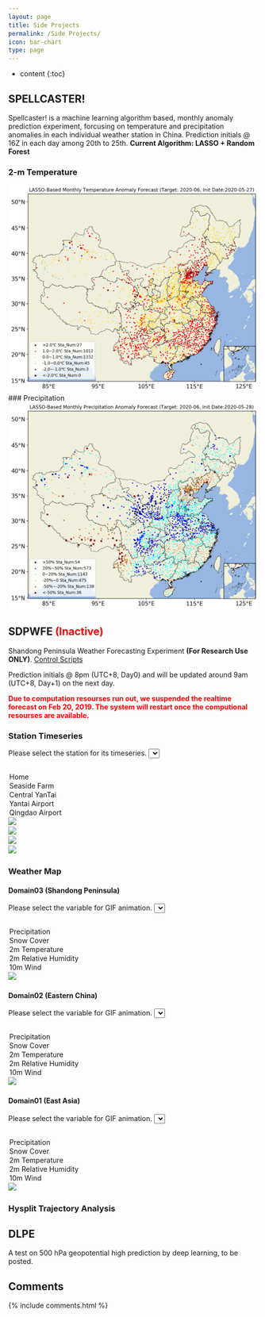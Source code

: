 ```yaml
---
layout: page
title: Side Projects 
permalink: /Side Projects/
icon: bar-chart 
type: page
---
```


<script type="text/javascript">
    function change_gif03(selectObj) {
        var img_obj = document.getElementById("mapimg03");
        var slc_obj = document.getElementById("select03");
        var opt_value = selectObj.value;
        
        switch (opt_value){
            case "precip03":
                img_obj.innerHTML='<img src="https://raw.githubusercontent.com/Novarizark/wrf-sdpwfe/master/fig/precip.gif?'+ (new Date().getTime())+'"/>';
                break;
            case "snow_cover03":
                img_obj.innerHTML='<img src="https://raw.githubusercontent.com/Novarizark/wrf-sdpwfe/master/fig/snow-cover.gif?'+ (new Date().getTime())+'"/>';
                break;
            case "t2m03":
                img_obj.innerHTML='<img src="https://raw.githubusercontent.com/Novarizark/wrf-sdpwfe/master/fig/T2m.gif?'+ (new Date().getTime())+'"/>';
                break;
            case "rh2m03":
                img_obj.innerHTML='<img src="https://raw.githubusercontent.com/Novarizark/wrf-sdpwfe/master/fig/RH2m.gif?'+ (new Date().getTime())+'"/>';
                break;
            case "wind03":
                img_obj.innerHTML='<img src="https://raw.githubusercontent.com/Novarizark/wrf-sdpwfe/master/fig/Wind10m.gif?'+ (new Date().getTime())+'"/>';
                break;
        }
    }
    function change_gif02(selectObj) {
        var img_obj = document.getElementById("mapimg02");
        var slc_obj = document.getElementById("select02");
        var opt_value = selectObj.value;
        
        switch (opt_value){
            case "precip02":
                img_obj.innerHTML='<img src="https://raw.githubusercontent.com/Novarizark/wrf-sdpwfe/master/fig/d02_precip.gif?'+ (new Date().getTime())+'"/>';
                break;
            case "snow_cover02":
                img_obj.innerHTML='<img src="https://raw.githubusercontent.com/Novarizark/wrf-sdpwfe/master/fig/d02_snow-cover.gif?'+ (new Date().getTime())+'"/>';
                break;
            case "t2m02":
                img_obj.innerHTML='<img src="https://raw.githubusercontent.com/Novarizark/wrf-sdpwfe/master/fig/d02_T2m.gif?'+ (new Date().getTime())+'"/>';
                break;
            case "rh2m02":
                img_obj.innerHTML='<img src="https://raw.githubusercontent.com/Novarizark/wrf-sdpwfe/master/fig/d02_RH2m.gif?'+ (new Date().getTime())+'"/>';
                break;
            case "wind02":
                img_obj.innerHTML='<img src="https://raw.githubusercontent.com/Novarizark/wrf-sdpwfe/master/fig/d02_Wind10m.gif?'+ (new Date().getTime())+'"/>';
                break;
        }
    }
    function change_gif01(selectObj) {
        var img_obj = document.getElementById("mapimg01");
        var slc_obj = document.getElementById("select01");
        var opt_value = selectObj.value;
        
        switch (opt_value){
            case "precip01":
                img_obj.innerHTML='<img src="https://raw.githubusercontent.com/Novarizark/wrf-sdpwfe/master/fig/d01_precip.gif?'+ (new Date().getTime())+'"/>';
                break;
            case "snow_cover01":
                img_obj.innerHTML='<img src="https://raw.githubusercontent.com/Novarizark/wrf-sdpwfe/master/fig/d01_snow-cover.gif?'+ (new Date().getTime())+'"/>';
                break;
            case "t2m01":
                img_obj.innerHTML='<img src="https://raw.githubusercontent.com/Novarizark/wrf-sdpwfe/master/fig/d01_T2m.gif?'+ (new Date().getTime())+'"/>';
                break;
            case "rh2m01":
                img_obj.innerHTML='<img src="https://raw.githubusercontent.com/Novarizark/wrf-sdpwfe/master/fig/d01_RH2m.gif?'+ (new Date().getTime())+'"/>';
                break;
            case "wind01":
                img_obj.innerHTML='<img src="https://raw.githubusercontent.com/Novarizark/wrf-sdpwfe/master/fig/d01_Wind10m.gif?'+ (new Date().getTime())+'"/>';
                break;
        }
    }
       
</script>




* content
{:toc}
## SPELLCASTER!
Spellcaster! is a machine learning algorithm based, monthly anomaly prediction experiment, forcusing on temperature and precipitation anomalies in each individual weather station in China.
Prediction initials @ 16Z in each day among 20th to 25th.
**Current Algorithm: LASSO + Random Forest**
### 2-m Temperature
<img src="https://raw.githubusercontent.com/Novarizark/routine-output/master/spellcaster/realtime.t2m.png?{{ site.time }}" />
### Precipitation
<img src="https://raw.githubusercontent.com/Novarizark/routine-output/master/spellcaster/realtime.prec.png?{{ site.time }}" />

## SDPWFE  <font color="red"><b>(Inactive)</b></font>
Shandong Peninsula Weather Forecasting Experiment **(For Research Use ONLY)**. [Control Scripts](https://github.com/Novarizark/wrf-sdpwfe)

Prediction initials @ 8pm (UTC+8, Day0) and will be updated around 9am (UTC+8, Day+1) on the next day.

<font color="red"><b>Due to computation resourses run out, we suspended the realtime forecast on Feb 20, 2019. The system will restart once the computional resourses are available.</b></font>
### Station Timeseries
Please select the station for its timeseries.
<select style="margin-bottom: 15px" id="select_ts" onchange="change_png(this)">
  <option value="home">Home</option>
  <option value="seaside">Seaside Farm</option>
  <option value="central">Central YanTai</option>
  <option value="yt_air">Yantai Airport</option>
  <option value="qd_air">Qingdao Airport</option> 
</select>
<div id="cloud_img"><img src="https://raw.githubusercontent.com/Novarizark/wrf-sdpwfe/master/fig/cloud-profile-home.png?{{ site.time }}" /></div>
<div id="profile_img"><img src="https://raw.githubusercontent.com/Novarizark/wrf-sdpwfe/master/fig/profile-home.png?{{ site.time }}" /></div>
<div id="t2m_img"><img src="https://raw.githubusercontent.com/Novarizark/wrf-sdpwfe/master/fig/T2m-home.png?{{ site.time }}" /></div>
<div id="wind_img"><img src="https://raw.githubusercontent.com/Novarizark/wrf-sdpwfe/master/fig/Wind10m-home.png?{{ site.time }}" /></div>

### Weather Map
#### Domain03 (Shandong Peninsula)
Please select the variable for GIF animation.
<select style="margin-bottom: 15px" id="select03" onchange="change_gif03(this)">
  <option value="precip03">Precipitation</option>
  <option value="snow_cover03">Snow Cover</option>
  <option value="t2m03">2m Temperature</option>
  <option value="rh2m03">2m Relative Humidity</option>
  <option value="wind03">10m Wind</option> 
</select>
<div id="mapimg03"><img src="https://raw.githubusercontent.com/Novarizark/wrf-sdpwfe/master/fig/precip.gif" /></div>

#### Domain02 (Eastern China)
Please select the variable for GIF animation.
<select style="margin-bottom: 15px" id="select02" onchange="change_gif02(this)">
  <option value="precip02">Precipitation</option>
  <option value="snow_cover02">Snow Cover</option>
  <option value="t2m02">2m Temperature</option>
  <option value="rh2m02">2m Relative Humidity</option>
  <option value="wind02">10m Wind</option> 
</select>
<div id="mapimg02"><img src="https://raw.githubusercontent.com/Novarizark/wrf-sdpwfe/master/fig/d02_precip.gif" /></div>

#### Domain01 (East Asia)
Please select the variable for GIF animation.
<select style="margin-bottom: 15px" id="select01" onchange="change_gif01(this)">
  <option value="precip01">Precipitation</option>
  <option value="snow_cover01">Snow Cover</option>
  <option value="t2m01">2m Temperature</option>
  <option value="rh2m01">2m Relative Humidity</option>
  <option value="wind01">10m Wind</option> 
</select>
<div id="mapimg01"><img src="https://raw.githubusercontent.com/Novarizark/wrf-sdpwfe/master/fig/d01_precip.gif" /></div>

### Hysplit Trajectory Analysis

## DLPE
A test on 500 hPa geopotential high prediction by deep learning, to be posted.

## Comments

{% include comments.html %}

